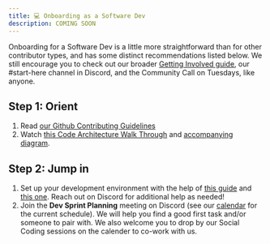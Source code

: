 ```yaml
---
title: 💻 Onboarding as a Software Dev
description: COMING SOON
---
```


Onboarding for a Software Dev is a little more straightforward than for other
contributor types, and has some distinct recommendations listed below. We still
encourage you to check out our broader
[Getting Involved guide](../../beta/get-involved), our #start-here channel in
Discord, and the Community Call on Tuesdays, like anyone.

## Step 1: Orient

1. Read
   [our Github Contributing Guidelines](https://github.com/sourcecred/sourcecred/blob/main/packages/sourcecred/CONTRIBUTING.md)
1. Watch
   [this Code Architecture Walk Through](https://zoom.us/rec/share/Rv8t99k0bfPJbSwbBD7cX4wlcq-Ekf5-Ai9lvws4AxSDvD-khy546KahRYbpoZm8.6aP2NciutnkUTR-3?startTime=1620677252000)
   and [accompanying diagram](https://miro.com/app/board/o9J_lF3UvK4=/).

## Step 2: Jump in

1. Set up your development environment with the help of
   [this guide](https://github.com/sourcecred/sourcecred/tree/main/packages/sourcecred#development-setup)
   and [this one](../../../guides/dev-env-setup). Reach out on Discord for
   additional help as needed!
1. Join the **Dev Sprint Planning** meeting on Discord (see our
   [calendar](https://sourcecred.io/calendar) for the current schedule). We will
   help you find a good first task and/or someone to pair with. We also welcome
   you to drop by our Social Coding sessions on the calender to co-work with us.
